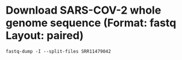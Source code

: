 # Download SARS-COV-2 whole genome sequence (Format: fastq Layout: paired)

	fastq-dump -I --split-files SRR11479042
